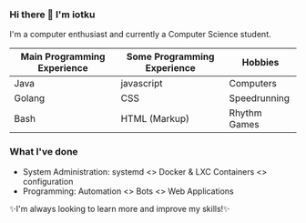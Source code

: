 ### Hi there 👋 I'm iotku
I'm a computer enthusiast and currently a Computer Science student.

| Main Programming Experience | Some Programming Experience | Hobbies
| -------------               | --------------------------  | -------
| Java                        | javascript                  | Computers
| Golang                      | CSS                         | Speedrunning
| Bash                        | HTML (Markup)               | Rhythm Games

### What I've done
 - System Administration: systemd <> Docker & LXC Containers <> configuration
 - Programming: Automation <> Bots <> Web Applications
 
✨I'm always looking to learn more and improve my skills!✨

<!--
**iotku/iotku** is a ✨ _special_ ✨ repository because its `README.md` (this file) appears on your GitHub profile.

Here are some ideas to get you started:

- 🔭 I’m currently working on ...
- 🌱 I’m currently learning ...
- 👯 I’m looking to collaborate on ...
- 🤔 I’m looking for help with ...
- 💬 Ask me about ...
- 📫 How to reach me: ...
- 😄 Pronouns: ...
- ⚡ Fun fact: ...
-->
